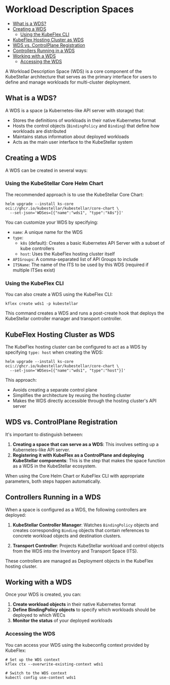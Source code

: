 # Workload Description Spaces

- [What is a WDS?](#what-is-a-wds)
- [Creating a WDS](#creating-a-wds)
  - [Using the KubeFlex CLI](#using-the-kubeflex-cli)
- [KubeFlex Hosting Cluster as WDS](#kubeflex-hosting-cluster-as-wds)
- [WDS vs. ControlPlane Registration](#wds-vs-controlplane-registration)
- [Controllers Running in a WDS](#controllers-running-in-a-wds)
- [Working with a WDS](#working-with-a-wds)
  - [Accessing the WDS](#accessing-the-wds)

A Workload Description Space (WDS) is a core component of the KubeStellar architecture that serves as the primary interface for users to define and manage workloads for multi-cluster deployment.

## What is a WDS?

A WDS is a space (a Kubernetes-like API server with storage) that:

- Stores the definitions of workloads in their native Kubernetes format
- Hosts the control objects (`BindingPolicy` and `Binding`) that define how workloads are distributed
- Maintains status information about deployed workloads
- Acts as the main user interface to the KubeStellar system

## Creating a WDS

A WDS can be created in several ways:

### Using the KubeStellar Core Helm Chart

The recommended approach is to use the KubeStellar Core Chart:

```shell
helm upgrade --install ks-core oci://ghcr.io/kubestellar/kubestellar/core-chart \
  --set-json='WDSes=[{"name":"wds1", "type":"k8s"}]'
```

You can customize your WDS by specifying:

- `name`: A unique name for the WDS
- `type`:
  - `k8s` (default): Creates a basic Kubernetes API Server with a subset of kube controllers
  - `host`: Uses the KubeFlex hosting cluster itself
- `APIGroups`: A comma-separated list of API Groups to include
- `ITSName`: The name of the ITS to be used by this WDS (required if multiple ITSes exist)

### Using the KubeFlex CLI

You can also create a WDS using the KubeFlex CLI:

```shell
kflex create wds1 -p kubestellar
```

This command creates a WDS and runs a post-create hook that deploys the KubeStellar controller manager and transport controller.

## KubeFlex Hosting Cluster as WDS

The KubeFlex hosting cluster can be configured to act as a WDS by specifying `type: host` when creating the WDS:

```shell
helm upgrade --install ks-core oci://ghcr.io/kubestellar/kubestellar/core-chart \
  --set-json='WDSes=[{"name":"wds1", "type":"host"}]'
```

This approach:

- Avoids creating a separate control plane
- Simplifies the architecture by reusing the hosting cluster
- Makes the WDS directly accessible through the hosting cluster's API server

## WDS vs. ControlPlane Registration

It's important to distinguish between:

1. **Creating a space that can serve as a WDS**: This involves setting up a Kubernetes-like API server.
2. **Registering it with KubeFlex as a ControlPlane and deploying KubeStellar components**: This is the step that makes the space function as a WDS in the KubeStellar ecosystem.

When using the Core Helm Chart or KubeFlex CLI with appropriate parameters, both steps happen automatically.

## Controllers Running in a WDS

When a space is configured as a WDS, the following controllers are deployed:

1. **KubeStellar Controller Manager**: Watches `BindingPolicy` objects and creates corresponding `Binding` objects that contain references to concrete workload objects and destination clusters.

2. **Transport Controller**: Projects KubeStellar workload and control objects from the WDS into the Inventory and Transport Space (ITS).

These controllers are managed as Deployment objects in the KubeFlex hosting cluster.

## Working with a WDS

Once your WDS is created, you can:

1. **Create workload objects** in their native Kubernetes format
2. **Define BindingPolicy objects** to specify which workloads should be deployed to which WECs
3. **Monitor the status** of your deployed workloads

### Accessing the WDS

You can access your WDS using the kubeconfig context provided by KubeFlex:

```shell
# Set up the WDS context
kflex ctx --overwrite-existing-context wds1

# Switch to the WDS context
kubectl config use-context wds1
```
